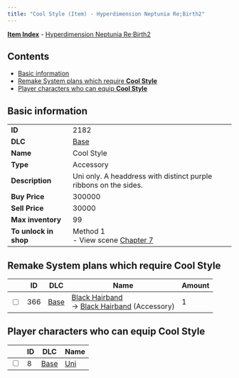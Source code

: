 ```yaml
---
title: "Cool Style (Item) - Hyperdimension Neptunia Re;Birth2"
---
```


[**Item Index**](/neptunia/rb2/item/index.html) - [Hyperdimension Neptunia Re;Birth2](/neptunia/rb2)

## Contents

- [Basic information](#basic-information)
- [Remake System plans which require **Cool Style**](#remake-system-plans-which-require-cool-style)
- [Player characters who can equip **Cool Style**](#player-characters-who-can-equip-cool-style)

## Basic information

|   |   |
| -- | -- |
| **ID** | 2182 |
| **DLC** | [Base](/neptunia/rb2/dlc/0-base.html) |
| **Name** | Cool Style |
| **Type** | Accessory |
| **Description** | Uni only. A headdress with distinct purple ribbons on the sides. |
| **Buy Price** | 300000 |
| **Sell Price** | 30000 |
| **Max inventory** | 99 |
| **To unlock in shop** | Method 1<br />- View scene [Chapter 7](/neptunia/rb2/scene/0-452-chapter-7.html) |

## Remake System plans which require **Cool Style**

|    | ID | DLC | Name | Amount |
| -- | -- | --- | ---- | ------ |
| <input type="checkbox" id="rb2-remake-0-366" class="trackbox" /> | 366 | [Base](/neptunia/rb2/dlc/0-base.html) | [Black Hairband](/neptunia/rb2/remake/0-366-black-hairband.html)<br />→ [Black Hairband](/neptunia/rb2/item/0-2200-black-hairband.html) (Accessory) | 1 |

## Player characters who can equip **Cool Style**

|    | ID | DLC | Name |
| -- | -- | --- | ---- |
| <input type="checkbox" id="rb2-player-0-8" class="trackbox" /> | 8 | [Base](/neptunia/rb2/dlc/0-base.html) | [Uni](/neptunia/rb2/player/0-8-uni.html) |